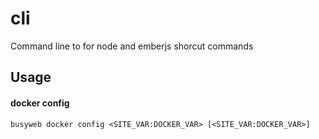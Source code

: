# cli

Command line to for node and emberjs shorcut commands

## Usage

#### docker config

```
busyweb docker config <SITE_VAR:DOCKER_VAR> [<SITE_VAR:DOCKER_VAR>]
```
